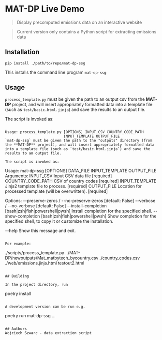 # MAT-DP Live Demo

> Display precomputed emissions data on an interactive website

> Current version only contains a Python script for extracting emissions data

## Installation

```
pip install ./path/to/repo/mat-dp-ssg
```

This installs the command line program `mat-dp-ssg`

## Usage

`process_template.py` must be given the path to an output csv from the **MAT-DP** project, and will insert appropriately formatted data into a template file (such as `test/basic.html.jinja`) and save the results to an output file.

The script is invoked as:
```

Usage: process_template.py [OPTIONS] INPUT_CSV COUNTRY_CODE_PATH
                           INPUT_TEMPLATE OUTPUT_FILE
`mat-dp-ssg` must be given the path to the "outputs" directory (from the **MAT-DP** project), and will insert appropriately formatted data into a template file (such as `test/basic.html.jinja`) and save the results to an output file.

The script is invoked as:
```
Usage: mat-dp-ssg [OPTIONS] DATA_FILE INPUT_TEMPLATE OUTPUT_FILE
Arguments:
  INPUT_CSV          Input CSV data file  [required]
  COUNTRY_CODE_PATH  CSV of country codes  [required]
  INPUT_TEMPLATE     Jinja2 template file to process.  [required]
  OUTPUT_FILE        Location for processed template (will be overwritten).
                     [required]


Options:
  --preserve-zeros / --no-preserve-zeros
                                  [default: False]
  --verbose / --no-verbose        [default: False]
  --install-completion [bash|zsh|fish|powershell|pwsh]
                                  Install completion for the specified shell.
  --show-completion [bash|zsh|fish|powershell|pwsh]
                                  Show completion for the specified shell, to
                                  copy it or customize the installation.

  --help                          Show this message and exit.
```

For example:

```
./scripts/process_template.py ../MAT-DP/newoutputs/Mat_matbytech_bycountry.csv ./country_codes.csv ./web/emissions.jinja.html testout2.html
```

## Building

In the project directory, run
```
poetry install
```

A development version can be run e.g.

```
poetry run mat-dp-ssg ...
```

## Authors
Wojciech Szwarc - data extraction script
